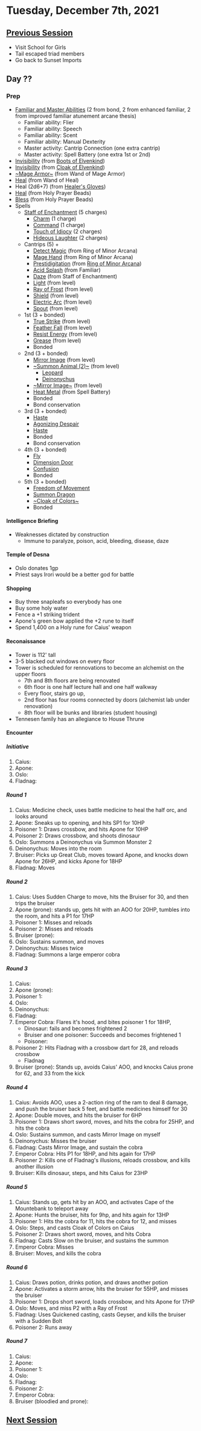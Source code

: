 # Tuesday, December 7th, 2021

## [Previous Session](./2021-11-23.md)

- Visit School for Girls
- Tail escaped triad members
- Go back to Sunset Imports

## Day ??

### Prep

- [Familiar and Master Abilities](https://2e.aonprd.com/Familiars.aspx) (2 from bond, 2 from enhanced familiar, 2 from improved familiar atunement arcane thesis)
  - Familiar ability: Flier
  - Familiar ability: Speech
  - Familiar ability: Scent
  - Familiar ability: Manual Dexterity
  - Master activity: Cantrip Connection (one extra cantrip)
  - Master activity: Spell Battery (one extra 1st or 2nd)
- [Invisibility](https://pf2.d20pfsrd.com/spell/invisibility/) (from [Boots of Elvenkind](https://2e.aonprd.com/Equipment.aspx?ID=413))
- [Invisibility](https://pf2.d20pfsrd.com/spell/invisibility/) (from [Cloak of Elvenkind](https://2e.aonprd.com/Equipment.aspx?ID=424))
- [~Mage Armor~](https://pf2.d20pfsrd.com/spell/mage-armor) (from Wand of Mage Armor)
- [Heal](https://pf2.d20pfsrd.com/spell/heal/) (from Wand of Heal)
- Heal (2d6+7) (from [Healer's Gloves](https://2e.aonprd.com/Equipment.aspx?ID=444))
- [Heal](https://2e.aonprd.com/Equipment.aspx?ID=256) (from Holy Prayer Beads)
- [Bless](https://2e.aonprd.com/Spells.aspx?ID=25) (from Holy Prayer Beads)
- Spells
  - [Staff of Enchantment](https://pf2.easytool.es/index.php?id=2788) (5 charges)
    - [Charm](https://pf2.d20pfsrd.com/spell/charm/) (1 charge)
    - [Command](https://pf2.d20pfsrd.com/spell/command/) (1 charge)
    - [Touch of Idiocy](https://pf2.d20pfsrd.com/spell/touch-of-idiocy/) (2 charges)
    - [Hideous Laughter](https://pf2.d20pfsrd.com/spell/hideous-laughter/) (2 charges)
  - Cantrips (5) +
    - [Detect Magic](https://pf2.d20pfsrd.com/spell/detect-magic/) (from Ring of Minor Arcana)
    - [Mage Hand](https://pf2.d20pfsrd.com/spell/mage-hand/) (from Ring of Minor Arcana)
    - [Prestidigitation](https://pf2.d20pfsrd.com/spell/prestidigitation/) (from [Ring of Minor Arcana](https://2e.aonprd.com/Equipment.aspx?ID=478))
    - [Acid Splash](https://pf2.d20pfsrd.com/spell/acid-splash/) (from Familiar)
    - [Daze](https://pf2.d20pfsrd.com/spell/daze/) (from Staff of Enchantment)
    - [Light](https://pf2.d20pfsrd.com/spell/light/) (from level)
    - [Ray of Frost](https://pf2.d20pfsrd.com/spell/ray-of-frost/) (from level)
    - [Shield](https://pf2.d20pfsrd.com/spell/shield/) (from level)
    - [Electric Arc](https://pf2.d20pfsrd.com/spell/electric-arc/) (from level)
    - [Spout](https://2e.aonprd.com/Spells.aspx?ID=1002) (from level)
  - 1st (3 + bonded)
    - [True Strike](https://2e.aonprd.com/Spells.aspx?ID=345) (from level)
    - [Feather Fall](https://pf2.d20pfsrd.com/spell/feather-fall/) (from level)
    - [Resist Energy](https://pf2.d20pfsrd.com/spell/resist-energy/) (from level)
    - [Grease](https://pf2.d20pfsrd.com/spell/grease/) (from level)
    - Bonded
  - 2nd (3 + bonded)
    - [Mirror Image](https://pf2.d20pfsrd.com/spell/mirror-image/) (from level)
    - [~Summon Animal (2)~](https://2e.aonprd.com/Spells.aspx?ID=316) (from level)
      - [Leopard](https://2e.aonprd.com/Monsters.aspx?ID=67)
      - [Deinonychus](https://2e.aonprd.com/Monsters.aspx?ID=118)
    - [~Mirror Image~](https://pf2.d20pfsrd.com/spell/mirror-image/) (from level)
    - [Heat Metal](https://pf2.d20pfsrd.com/spell/heat-metal/) (from Spell Battery)
    - Bonded
    - Bond conservation
  - 3rd (3 + bonded)
    - [Haste](https://pf2.d20pfsrd.com/spell/haste)
    - [Agonizing Despair](https://pf2.d20pfsrd.com/spell/agonizing-despair)
    - [Haste](https://pf2.d20pfsrd.com/spell/haste)
    - Bonded
    - Bond conservation
  - 4th (3 + bonded)
    - [Fly](https://pf2.d20pfsrd.com/spell/fly/)
    - [Dimension Door](https://pf2.d20pfsrd.com/spell/dimension-door/)
    - [Confusion](https://pf2.d20pfsrd.com/spell/confusion/)
    - Bonded
  - 5th (3 + bonded)
    - [Freedom of Movement](https://pf2.d20pfsrd.com/spell/freedom-of-movement/)
    - [Summon Dragon](https://2e.aonprd.com/Spells.aspx?ID=319)
    - [~Cloak of Colors~](https://2e.aonprd.com/Spells.aspx?ID=41)
    - Bonded

#### Intelligence Briefing

- Weaknesses dictated by construction
  - Immune to paralyze, poison, acid, bleeding, disease, daze

#### Temple of Desna

- Oslo donates 1gp
- Priest says Irori would be a better god for battle

#### Shopping

- Buy three snapleafs so everybody has one
- Buy some holy water
- Fence a +1 striking trident
- Apone's green bow applied the +2 rune to itself
- Spend 1,400 on a Holy rune for Caius' weapon

#### Reconaissance

- Tower is 112' tall
- 3-5 blacked out windows on every floor
- Tower is scheduled for rennovations to become an alchemist on the upper floors
  - 7th and 8th floors are being renovated
  - 6th floor is one half lecture hall and one half walkway
  - Every floor, stairs go up,
  - 2nd floor has four rooms connected by doors (alchemist lab under renovation)
  - 8th floor will be bunks and libraries (student housing)
- Tennesen family has an allegiance to House Thrune

#### Encounter

##### Initiative

1. Caius:
1. Apone:
1. Oslo:
1. Fladnag:

##### Round 1

1. Caius: Medicine check, uses battle medicine to heal the half orc, and looks around
1. Apone: Sneaks up to opening, and hits SP1 for 10HP
1. Poisoner 1: Draws crossbow, and hits Apone for 10HP
1. Poisoner 2: Draws crossbow, and shoots dinosaur
1. Oslo: Summons a Deinonychus via Summon Monster 2
1. Deinonychus: Moves into the room
1. Bruiser: Picks up Great Club, moves toward Apone, and knocks down Apone for 26HP, and kicks Apone for 18HP
1. Fladnag: Moves

##### Round 2

1. Caius: Uses Sudden Charge to move, hits the Bruiser for 30, and then trips the bruiser
1. Apone (prone): stands up, gets hit with an AOO for 20HP, tumbles into the room, and hits a P1 for 17HP
1. Poisoner 1: Misses and reloads
1. Poisoner 2: Misses and reloads
1. Bruiser (prone):
1. Oslo: Sustains summon, and moves
1. Deinonychus: Misses twice
1. Fladnag: Summons a large emperor cobra

##### Round 3

1. Caius:
1. Apone (prone):
1. Poisoner 1:
1. Oslo:
1. Deinonychus:
1. Fladnag:
1. Emperor Cobra: Flares it's hood, and bites poisoner 1 for 18HP,
   - Dinosaur: fails and becomes frightened 2
   - Bruiser and one poisoner: Succeeds and becomes frightened 1
   - Poisoner:
1. Poisoner 2: Hits Fladnag with a crossbow dart for 28, and reloads crossbow
   - Fladnag
1. Bruiser (prone): Stands up, avoids Caius' AOO, and knocks Caius prone for 62, and 33 from the kick

##### Round 4

1. Caius: Avoids AOO, uses a 2-action ring of the ram to deal 8 damage, and push the bruiser back 5 feet, and battle medicines himself for 30
1. Apone: Double moves, and hits the bruiser for 6HP
1. Poisoner 1: Draws short sword, moves, and hits the cobra for 25HP, and hits the cobra
1. Oslo: Sustains summon, and casts Mirror Image on myself
1. Deinonychus: Misses the bruiser
1. Fladnag: Casts Mirror Image, and sustain the cobra
1. Emperor Cobra: Hits P1 for 18HP, and hits again for 17HP
1. Poisoner 2: Kills one of Fladnag's illusions, reloads crossbow, and kills another illusion
1. Bruiser: Kills dinosaur, steps, and hits Caius for 23HP

##### Round 5

1. Caius: Stands up, gets hit by an AOO, and activates Cape of the Mountebank to teleport away
1. Apone: Hunts the bruiser, hits for 9hp, and hits again for 13HP
1. Poisoner 1: Hits the cobra for 11, hits the cobra for 12, and misses
1. Oslo: Steps, and casts Cloak of Colors on Caius
1. Poisoner 2: Draws short sword, moves, and hits Cobra
1. Fladnag: Casts Slow on the bruiser, and sustains the summon
1. Emperor Cobra: Misses
1. Bruiser: Moves, and kills the cobra

##### Round 6

1. Caius: Draws potion, drinks potion, and draws another potion
1. Apone: Activates a storm arrow, hits the bruiser for 55HP, and misses the bruiser
1. Poisoner 1: Drops short sword, loads crossbow, and hits Apone for 17HP
1. Oslo: Moves, and miss P2 with a Ray of Frost
1. Fladnag: Uses Quickened casting, casts Geyser, and kills the bruiser with a Sudden Bolt
1. Poisoner 2: Runs away

##### Round 7

1. Caius:
1. Apone:
1. Poisoner 1:
1. Oslo:
1. Fladnag:
1. Poisoner 2:
1. Emperor Cobra:
1. Bruiser (bloodied and prone):

## [Next Session](./2021-12-21.md)
